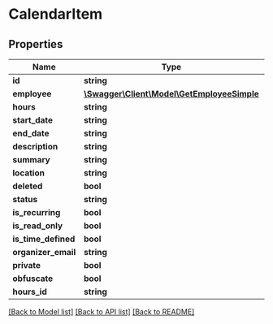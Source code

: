 # CalendarItem

## Properties
Name | Type | Description | Notes
------------ | ------------- | ------------- | -------------
**id** | **string** |  | [optional] 
**employee** | [**\Swagger\Client\Model\GetEmployeeSimple**](GetEmployeeSimple.md) |  | [optional] 
**hours** | **string** |  | [optional] 
**start_date** | **string** |  | [optional] 
**end_date** | **string** |  | [optional] 
**description** | **string** |  | [optional] 
**summary** | **string** |  | [optional] 
**location** | **string** |  | [optional] 
**deleted** | **bool** |  | [optional] 
**status** | **string** |  | [optional] 
**is_recurring** | **bool** |  | [optional] 
**is_read_only** | **bool** |  | [optional] 
**is_time_defined** | **bool** |  | [optional] 
**organizer_email** | **string** |  | [optional] 
**private** | **bool** |  | [optional] 
**obfuscate** | **bool** |  | [optional] 
**hours_id** | **string** |  | [optional] 

[[Back to Model list]](../README.md#documentation-for-models) [[Back to API list]](../README.md#documentation-for-api-endpoints) [[Back to README]](../README.md)


